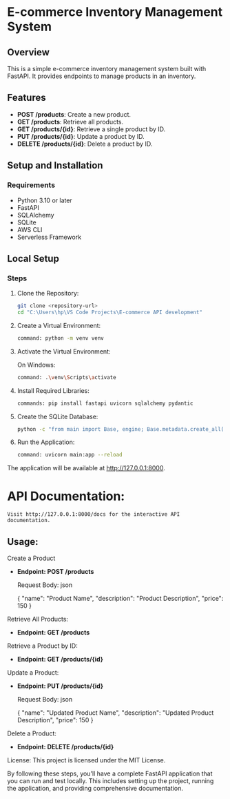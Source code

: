 # E-commerce Inventory Management System

## Overview

This is a simple e-commerce inventory management system built with FastAPI. It provides endpoints to manage products in an inventory.

## Features

- **POST /products**: Create a new product.
- **GET /products**: Retrieve all products.
- **GET /products/{id}**: Retrieve a single product by ID.
- **PUT /products/{id}**: Update a product by ID.
- **DELETE /products/{id}**: Delete a product by ID.

## Setup and Installation

### Requirements

- Python 3.10 or later
- FastAPI
- SQLAlchemy
- SQLite
- AWS CLI
- Serverless Framework

## Local Setup

### Steps

1. Clone the Repository:

   ```bash
   git clone <repository-url>
   cd "C:\Users\hp\VS Code Projects\E-commerce API development"

2. Create a Virtual Environment:

    ```bash
    command: python -m venv venv
    
3. Activate the Virtual Environment:

    On Windows:
    ```bash
    command: .\venv\Scripts\activate

4. Install Required Libraries:

    ```bash
    commands: pip install fastapi uvicorn sqlalchemy pydantic

5. Create the SQLite Database:

    ```bash
    python -c "from main import Base, engine; Base.metadata.create_all(bind=engine)"

6. Run the Application:

    ```bash
    command: uvicorn main:app --reload

The application will be available at http://127.0.0.1:8000.   


# API Documentation:

    Visit http://127.0.0.1:8000/docs for the interactive API documentation.

## Usage:

Create a Product

- **Endpoint: POST /products**

    Request Body: json

    {
    "name": "Product Name",
    "description": "Product Description",
    "price": 150
    }

Retrieve All Products:

- **Endpoint: GET /products**

Retrieve a Product by ID:

- **Endpoint: GET /products/{id}**

Update a Product:

- **Endpoint: PUT /products/{id}**

    Request Body: json

    {
    "name": "Updated Product Name",
    "description": "Updated Product Description",
    "price": 150
    }

Delete a Product:

- **Endpoint: DELETE /products/{id}**

License:
This project is licensed under the MIT License.

By following these steps, you'll have a complete FastAPI application that you can run and test locally. This includes setting up the project, running the application, and providing comprehensive documentation.